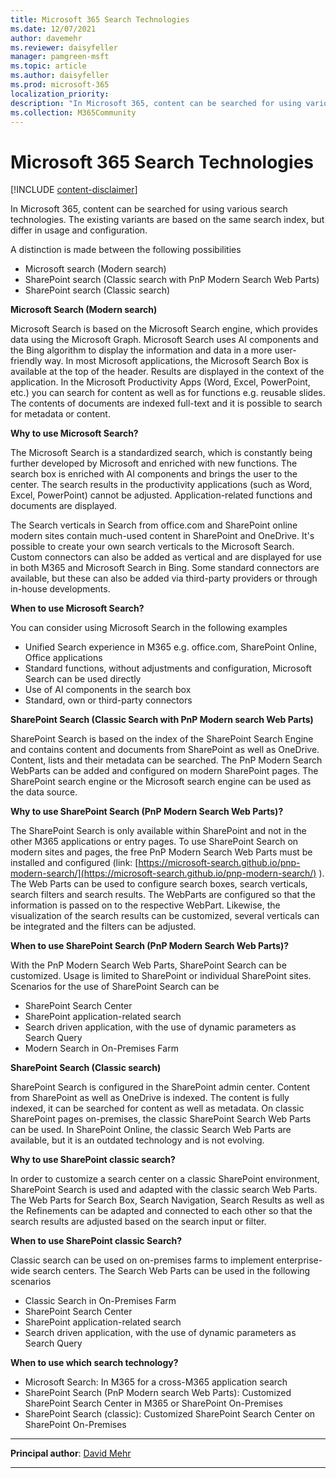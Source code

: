 ```yaml
---
title: Microsoft 365 Search Technologies
ms.date: 12/07/2021
author: davemehr
ms.reviewer: daisyfeller
manager: pamgreen-msft
ms.topic: article
ms.author: daisyfeller
ms.prod: microsoft-365
localization_priority: 
description: "In Microsoft 365, content can be searched for using various search technologies. The existing variants are based on the same search index, but differ in usage and configuration."
ms.collection: M365Community
---
```


# Microsoft 365 Search Technologies

[!INCLUDE [content-disclaimer](includes/content-disclaimer.md)]

In Microsoft 365, content can be searched for using various search technologies. The existing variants are based on the same search index, but differ in usage and configuration.

A distinction is made between the following possibilities

- Microsoft search (Modern search)
- SharePoint search (Classic search with PnP Modern Search Web Parts)
- SharePoint search (Classic search)

**Microsoft Search (Modern search)**

Microsoft Search is based on the Microsoft Search engine, which provides data using the Microsoft Graph. Microsoft Search uses AI components and the Bing algorithm to display the information and data in a more user-friendly way. In most Microsoft applications, the Microsoft Search Box is available at the top of the header. Results are displayed in the context of the application. In the Microsoft Productivity Apps (Word, Excel, PowerPoint, etc.) you can search for content as well as for functions e.g. reusable slides. The contents of documents are indexed full-text and it is possible to search for metadata or content.

**Why to use Microsoft Search?**

The Microsoft Search is a standardized search, which is constantly being further developed by Microsoft and enriched with new functions. The search box is enriched with AI components and brings the user to the center. The search results in the productivity applications (such as Word, Excel, PowerPoint) cannot be adjusted. Application-related functions and documents are displayed.

The Search verticals in Search from office.com and SharePoint online modern sites contain much-used content in SharePoint and OneDrive. It&#39;s possible to create your own search verticals to the Microsoft Search. Custom connectors can also be added as vertical and are displayed for use in both M365 and Microsoft Search in Bing. Some standard connectors are available, but these can also be added via third-party providers or through in-house developments.

**When to use Microsoft Search?**

You can consider using Microsoft Search in the following examples

- Unified Search experience in M365 e.g. office.com, SharePoint Online, Office applications
- Standard functions, without adjustments and configuration, Microsoft Search can be used directly
- Use of AI components in the search box
- Standard, own or third-party connectors

**SharePoint Search (Classic Search with PnP Modern search Web Parts)**

SharePoint Search is based on the index of the SharePoint Search Engine and contains content and documents from SharePoint as well as OneDrive. Content, lists and their metadata can be searched. The PnP Modern Search WebParts can be added and configured on modern SharePoint pages. The SharePoint search engine or the Microsoft search engine can be used as the data source.

**Why to use SharePoint Search (PnP Modern Search Web Parts)?**

The SharePoint Search is only available within SharePoint and not in the other M365 applications or entry pages. To use SharePoint Search on modern sites and pages, the free PnP Modern Search Web Parts must be installed and configured (link: [https://microsoft-search.github.io/pnp-modern-search/](https://microsoft-search.github.io/pnp-modern-search/) ). The Web Parts can be used to configure search boxes, search verticals, search filters and search results. The WebParts are configured so that the information is passed on to the respective WebPart. Likewise, the visualization of the search results can be customized, several verticals can be integrated and the filters can be adjusted.

**When to use SharePoint Search (PnP Modern Search Web Parts)?**

With the PnP Modern Search Web Parts, SharePoint Search can be customized. Usage is limited to SharePoint or individual SharePoint sites. Scenarios for the use of SharePoint Search can be

- SharePoint Search Center
- SharePoint application-related search
- Search driven application, with the use of dynamic parameters as Search Query
- Modern Search in On-Premises Farm

**SharePoint Search (Classic search)**

SharePoint Search is configured in the SharePoint admin center. Content from SharePoint as well as OneDrive is indexed. The content is fully indexed, it can be searched for content as well as metadata. On classic SharePoint pages on-premises, the classic SharePoint Search Web Parts can be used. In SharePoint Online, the classic Search Web Parts are available, but it is an outdated technology and is not evolving.

**Why to use SharePoint classic search?**

In order to customize a search center on a classic SharePoint environment, SharePoint Search is used and adapted with the classic search Web Parts. The Web Parts for Search Box, Search Navigation, Search Results as well as the Refinements can be adapted and connected to each other so that the search results are adjusted based on the search input or filter.

**When to use SharePoint classic Search?**

Classic search can be used on on-premises farms to implement enterprise-wide search centers. The Search Web Parts can be used in the following scenarios

- Classic Search in On-Premises Farm
- SharePoint Search Center
- SharePoint application-related search
- Search driven application, with the use of dynamic parameters as Search Query

**When to use which search technology?**

- Microsoft Search: In M365 for a cross-M365 application search
- SharePoint Search (PnP Modern search Web Parts): Customized SharePoint Search Center in M365 or SharePoint On-Premises
- SharePoint Search (classic): Customized SharePoint Search Center on SharePoint On-Premises


---

**Principal author**: [David Mehr](https://www.linkedin.com/in/david-mehr-055b46181/)

---
